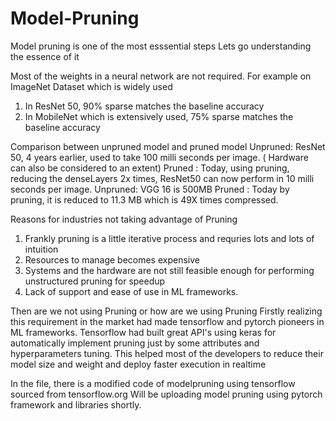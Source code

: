# Model-Pruning
Model pruning is one of the most esssential steps 
Lets go understanding the essence of it

Most of the weights in a neural network are not required.
For example on ImageNet Dataset which is widely used 
1. In ResNet 50, 90% sparse matches the baseline accuracy
2. In MobileNet which is extensively used, 75% sparse matches the baseline accuracy

Comparison between unpruned model and pruned model
Unpruned: ResNet 50, 4 years earlier, used to take 100 milli seconds per image. ( Hardware can also be considered to an extent)
Pruned  : Today, using pruning, reducing the denseLayers 2x times, ResNet50 can now perform in 10 milli seconds per image.
Unpruned: VGG 16 is 500MB
Pruned  : Today by pruning, it is reduced to 11.3 MB which is 49X times compressed.

Reasons for industries not taking advantage of Pruning
1. Frankly pruning is a little iterative process and requries lots and lots of intuition
2. Resources to manage becomes expensive
3. Systems and the hardware are not still feasible enough for performing unstructured pruning for speedup
4. Lack of support and ease of use in ML frameworks.

Then are we not using Pruning or how are we using Pruning
Firstly realizing this requirement in the market had made tensorflow and pytorch pioneers in ML frameworks.
Tensorflow had built great API's using keras for automatically implement pruning just by some attributes and hyperparameters tuning.
This helped most of the developers to reduce their model size and weight and deploy faster execution in realtime

In the file, there is a modified code of modelpruning using tensorflow sourced from tensorflow.org
Will be uploading model pruning using pytorch framework and libraries shortly.
